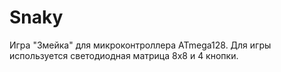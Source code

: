 # Snaky
Игра "Змейка" для микроконтроллера ATmega128. Для игры используется светодиодная матрица 8x8 и 4 кнопки.
